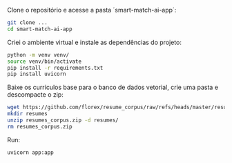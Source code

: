 Clone o repositório e acesse a pasta ´smart-match-ai-app´:

```bash
git clone ...
cd smart-match-ai-app
```

Criei o ambiente virtual e instale as dependências do projeto:


```bash
python -m venv venv/
source venv/bin/activate
pip install -r requirements.txt
pip install uvicorn
```

Baixe os currículos base para o banco de dados vetorial, crie uma pasta e descompacte o zip:

```bash
wget https://github.com/florex/resume_corpus/raw/refs/heads/master/resumes_corpus.zip
mkdir resumes
unzip resumes_corpus.zip -d resumes/ 
rm resumes_corpus.zip
```

Run: 
```bash
uvicorn app:app
```
